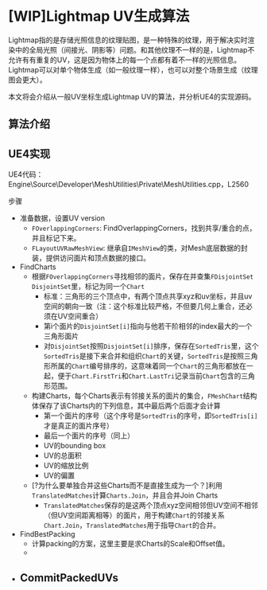 # [WIP]Lightmap UV生成算法
Lightmap指的是存储光照信息的纹理贴图，是一种特殊的纹理，用于解决实时渲染中的全局光照（间接光、阴影等）问题。和其他纹理不一样的是，Lightmap不允许有有重复的UV，这是因为物体上的每一个点都有着不一样的光照信息。Lightmap可以对单个物体生成（如一般纹理一样），也可以对整个场景生成（纹理图会更大）。

本文将会介绍从一般UV坐标生成Lightmap UV的算法，并分析UE4的实现源码。
## 算法介绍


## UE4实现
UE4代码：Engine\Source\Developer\MeshUtilities\Private\MeshUtilities.cpp，L2560

步骤
- 准备数据，设置UV version
  - `FOverlappingCorners`: FindOverlappingCorners，找到共享/重合的点，并且标记下来。
  - `FLayoutUVRawMeshView`: 继承自`IMeshView`的类，对Mesh底层数据的封装，提供访问面片和顶点数据的接口。
- FindCharts
  - 根据`FOverlappingCorners`寻找相邻的面片，保存在并查集`FDisjointSet DisjointSet`里，标记为同一个`Chart`
    - 标准：三角形的三个顶点中，有两个顶点共享xyz和uv坐标，并且uv空间的朝向一致（注：这个标准比较严格，不但要几何上重合，还必须在UV空间重合）
    - 第i个面片的`DisjointSet[i]`指向与他若干阶相邻的index最大的一个三角形面片
    - 对`DisjointSet`按照`DisjointSet[i]`排序，保存在`SortedTris`里，这个`SortedTris`是接下来合并和组织`Chart`的关键，`SortedTris`是按照三角形所属的`Chart`编号排序的，这意味着同一个`Chart`的三角形都放在一起，便于`Chart.FirstTri`和`Chart.LastTri`记录当前`Chart`包含的三角形范围。
  - 构建Charts，每个Charts表示有邻接关系的面片的集合，`FMeshChart`结构体保存了该Charts内的下列信息，其中最后两个后面才会计算
    - 第一个面片的序号（这个序号是`SortedTris`的序号，即`SortedTris[i]`才是真正的面片序号）
    - 最后一个面片的序号（同上）
    - UV的bounding box
    - UV的总面积
    - UV的缩放比例
    - UV的偏置
  - [?为什么要单独合并这些Charts而不是直接生成为一个？]利用`TranslatedMatches`计算`Charts.Join`，并且合并Join Charts
    - `TranslatedMatches`保存的是这两个顶点xyz空间相邻但UV空间不相邻（但UV空间距离相等）的面片，用于构建`Chart`的邻接关系`Chart.Join`，`TranslatedMatches`用于指导`Chart`的合并。
- FindBestPacking
  - 计算packing的方案，这里主要是求Charts的Scale和Offset值。
  - 
- CommitPackedUVs
  - 
